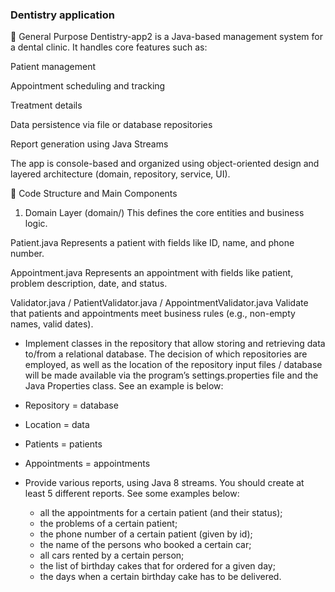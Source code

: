### Dentistry application

🔧 General Purpose
Dentistry-app2 is a Java-based management system for a dental clinic. It handles core features such as:

Patient management

Appointment scheduling and tracking

Treatment details

Data persistence via file or database repositories

Report generation using Java Streams

The app is console-based and organized using object-oriented design and layered architecture (domain, repository, service, UI).

📁 Code Structure and Main Components
1. Domain Layer (domain/)
This defines the core entities and business logic.

Patient.java
Represents a patient with fields like ID, name, and phone number.

Appointment.java
Represents an appointment with fields like patient, problem description, date, and status.

Validator.java / PatientValidator.java / AppointmentValidator.java
Validate that patients and appointments meet business rules (e.g., non-empty names, valid dates).

  - Implement classes in the repository that allow storing and retrieving data to/from a relational database. The decision of which repositories are employed, as well as the location of the 
  repository input files / database will be made available via the program’s settings.properties file and the Java Properties class. See an example is below:
  - Repository = database
  - Location = data
  - Patients = patients
  - Appointments = appointments

- Provide various reports, using Java 8 streams. You should create at least 5 different reports. See some examples below:
  - all the appointments for a certain patient (and their status); 
  -	the problems of a certain patient; 
  -	the phone number of a certain patient (given by id); 
  -	the name of the persons who booked a certain car; 
  -	all cars rented by a certain person; 
  -	the list of birthday cakes that for ordered for a given day; 
  -	the days when a certain birthday cake has to be delivered.
